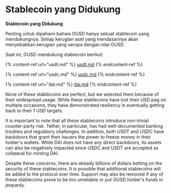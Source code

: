 # Stablecoin yang Didukung

**Stablecoin yang Didukung**

Penting untuk dipahami bahwa OUSD hanya sekuat stablecoin yang mendukungnya. Setiap kerugian aset yang mendasarinya akan menyebabkan kerugian yang serupa dengan nilai OUSD.

Saat ini, OUSD mendukung stablecoin berikut:

{% content-ref url="usdt.md" %}
[usdt.md](usdt.md)
{% endcontent-ref %}

{% content-ref url="usdc.md" %}
[usdc.md](usdc.md)
{% endcontent-ref %}

{% content-ref url="dai.md" %}
[dai.md](dai.md)
{% endcontent-ref %}

None of these stablecoins are perfect, but we selected them because of their widespread usage. While these stablecoins have lost their USD peg on multiple occasions, they have demonstrated resiliency in eventually getting back to their 1 USD targets.

It is important to note that all these stablecoins introduce non-trivial counter-party risk. Tether, in particular, has had well-documented banking troubles and regulatory challenges. In addition, both USDT and USDC have backdoors that grant their issuers the power to freeze money in their holder's wallets. While DAI does not have any direct backdoors, its assets can also be negatively impacted since USDC and USDT are accepted as collateral for minting DAI.

Despite these concerns, there are already billions of dollars betting on the security of these stablecoins. It is possible that additional stablecoins will be added to the protocol over time. Support may also be removed if any of these stablecoins prove to be too unreliable or put OUSD holder's funds in jeopardy. 
